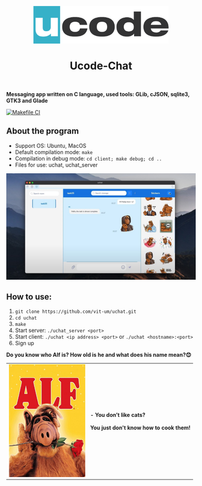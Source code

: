 <p align="center">
    <a href="https://ucode.world/en/" target="_blank">
        <img src="client/resources/ucode_logo_minimal.png?raw=true" height="100px">
    </a>
    <h1 align="center">Ucode-Chat</h1>
    <br>
</p>  


**Messaging app written on C language, used tools: GLib, cJSON, sqlite3, GTK3 and Glade** 

[![Makefile CI](https://github.com/vit-um/uchat/actions/workflows/makefile.yml/badge.svg?branch=main)](https://github.com/vit-um/uchat/actions/workflows/makefile.yml)	

## About the program

- Support OS: Ubuntu, MacOS
- Default compilation mode: `make`
- Compilation in debug mode: `cd client; make debug; cd ..`
- Files for use: uchat, uchat_server

[![Watch the video](client/resources/chat_demo.jpg)](https://www.youtube.com/embed/nfWz2LhWfvM)


## How to use:
1. `git clone https://github.com/vit-um/uchat.git`
2. `cd uchat`
3. `make`
4. Start server: `./uchat_server <port>`
5. Start client: `./uchat <ip address> <port>` or `./uchat <hostname>:<port>`
6. Sign up

**Do you know who Alf is? How old is he and what does his name mean?😊**

<table>
	<tr>
		<td>
<a><img src="client/resources/Alf.jpg" height="300px"></a>
		</td>
		<td>
<b>- You don’t like cats? <BR><BR>You just don't know how to cook them!</b>			
 		</td>
	</tr>
</table>

